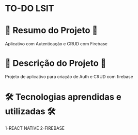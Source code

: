 # TO-DO LSIT


# 📄 Resumo do Projeto 📄

Aplicativo com Autenticação e CRUD com Firebase

# 📖 Descrição do Projeto 📖 

Projeto de aplicativo para criação de Auth e CRUD com firebase

# 🛠️ Tecnologias aprendidas e utilizadas 🛠️

1-REACT NATIVE
2-FIREBASE


